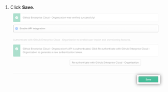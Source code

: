 1. Click **Save**.
  !["Save" button for Okta application's provisioning configuration](/assets/images/help/saml/okta-provisioning-tab-save.png)